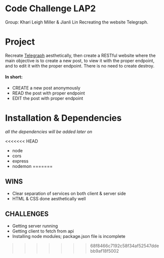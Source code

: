 # Code Challenge LAP2

Group: Khari Leigh Miller & Jianli Lin
Recreating the website Telegraph.

# Project

Recreate [Telegraph](https://telegra.ph/ "Telegraph") aesthetically, then create a RESTful website where the main objective is to create a new post, to view it with the proper endpoint, and to edit it with the proper endpoint. There is no need to create destroy.

#### In short:
* CREATE a new post anonymously
* READ the post with proper endpoint
* EDIT the post with proper endpoint

# Installation & Dependencies

_all the dependencies will be added later on_

<<<<<<< HEAD
* node
* cors
* express
* nodemon
=======
## WINS
- Clear separation of services on both client & server side
- HTML & CSS done aesthetically well

## CHALLENGES
- Getting server running
- Getting client to fetch from api
- Installing node modules; package.json file is incomplete
>>>>>>> 68f8466c7192c58f34af52547ddebb9af18f5002

